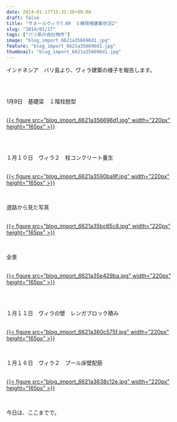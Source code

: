 ```yaml
---
date: 2014-01-17T15:31:36+09:00
draft: false
title: "サヌールヴィラ7.6R　３棟現場建築状況2"
slug: "2014/01/17"
tags: ["バリ島の自社物件"]
image: "blog_import_6621a356696d1.jpg"
feature: "blog_import_6621a356696d1.jpg"
thumbnail: "blog_import_6621a356696d1.jpg"
---
```

<p>インドネシア　バリ島より、ヴィラ建築の様子を報告します。</p><br/><br/><p>1月9日　基礎梁　１階柱脱型</p><p><br/><a href="blog_import_6621a357a6030.jpg">{{< figure src="blog_import_6621a356696d1.jpg" width="220px" height="165px" >}}</a> <br/></p><br/><br/><p>１月１０日　ヴィラ２　柱コンクリート養生</p><p><br/><a href="blog_import_6621a35a42368.jpg">{{< figure src="blog_import_6621a3590ba9f.jpg" width="220px" height="165px" >}}</a> <br/></p><br/><p>道路から見た写真</p><p><br/><a href="blog_import_6621a35d0f3d9.jpg">{{< figure src="blog_import_6621a35bc65c8.jpg" width="220px" height="165px" >}}</a> <br/></p><br/><p>全景</p><p><br/><a href="blog_import_6621a35f861c0.jpg">{{< figure src="blog_import_6621a35e429ba.jpg" width="220px" height="165px" >}}</a> <br/></p><br/><br/><p>１月１１日　ヴィラの壁　レンガブロック積み</p><p><br/><a href="blog_import_6621a362060df.jpg">{{< figure src="blog_import_6621a360c575f.jpg" width="220px" height="165px" >}}</a> <br/></p><br/><p>１月１６日　ヴィラ２　プール床壁配筋</p><p><br/><a href="blog_import_6621a364de5f4.jpg">{{< figure src="blog_import_6621a3638c12e.jpg" width="220px" height="165px" >}}</a> <br/></p><br/><p>今日は、ここまでで。</p><br/><br/>


